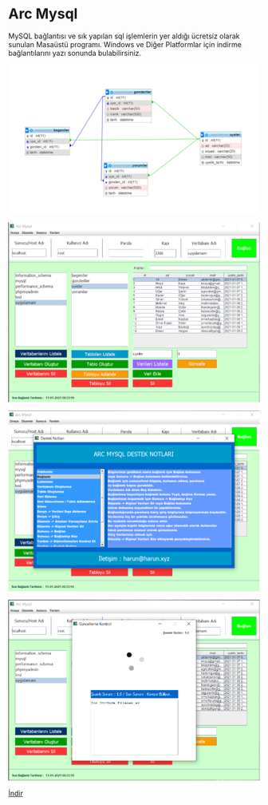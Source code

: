 # Arc Mysql
MySQL bağlantısı ve sık yapılan sql işlemlerin yer aldığı ücretsiz olarak sunulan Masaüstü programı. Windows ve Diğer Platformlar için indirme bağlantılarını yazı sonunda bulabilirsiniz.

![](https://github.com/MrNirva/Arc-Mysql/blob/master/0.png)

![](https://github.com/MrNirva/Arc-Mysql/blob/master/1.png)

![](https://github.com/MrNirva/Arc-Mysql/blob/master/2.png)

![](https://github.com/MrNirva/Arc-Mysql/blob/master/3.png)


[İndir](https://drive.google.com/file/d/1BxmnxCHlGaOfzhWSMIkxmNWVGSogE9su/view?usp=sharing)
